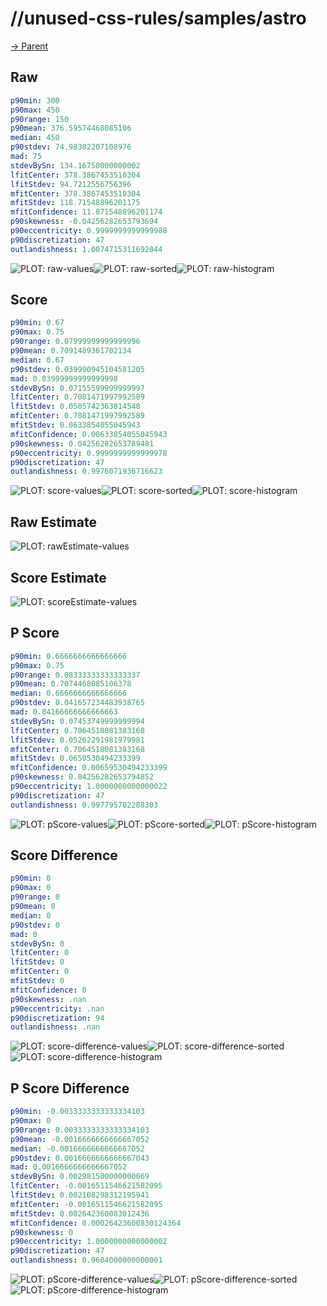
# //unused-css-rules/samples/astro

[→ Parent](../..)


## Raw


```yaml
p90min: 300
p90max: 450
p90range: 150
p90mean: 376.59574468085106
median: 450
p90stdev: 74.98302207108976
mad: 75
stdevBySn: 134.16750000000002
lfitCenter: 378.3867453510304
lfitStdev: 94.7212556756396
mfitCenter: 378.3867453510304
mfitStdev: 118.71548896201175
mfitConfidence: 11.871548896201174
p90skewness: -0.04256282653793694
p90eccentricity: 0.9999999999999988
p90discretization: 47
outlandishness: 1.0074715311692044

```

![PLOT: raw-values](./raw/values.svg)![PLOT: raw-sorted](./raw/sorted.svg)![PLOT: raw-histogram](./raw/histogram.svg)
## Score


```yaml
p90min: 0.67
p90max: 0.75
p90range: 0.07999999999999996
p90mean: 0.7091489361702134
median: 0.67
p90stdev: 0.039990945104581205
mad: 0.03999999999999998
stdevBySn: 0.07155599999999997
lfitCenter: 0.7081471997992589
lfitStdev: 0.0505742363814548
mfitCenter: 0.7081471997992589
mfitStdev: 0.0633854055045943
mfitConfidence: 0.00633854055045943
p90skewness: 0.04256282653789481
p90eccentricity: 0.9999999999999978
p90discretization: 47
outlandishness: 0.9976071936716623

```

![PLOT: score-values](./score/values.svg)![PLOT: score-sorted](./score/sorted.svg)![PLOT: score-histogram](./score/histogram.svg)
## Raw Estimate

![PLOT: rawEstimate-values](./rawEstimate/values.svg)
## Score Estimate

![PLOT: scoreEstimate-values](./scoreEstimate/values.svg)
## P Score


```yaml
p90min: 0.6666666666666666
p90max: 0.75
p90range: 0.08333333333333337
p90mean: 0.7074468085106378
median: 0.6666666666666666
p90stdev: 0.041657234483938765
mad: 0.04166666666666663
stdevBySn: 0.07453749999999994
lfitCenter: 0.7064518081383168
lfitStdev: 0.05262291981979981
mfitCenter: 0.7064518081383168
mfitStdev: 0.0659530494233399
mfitConfidence: 0.00659530494233399
p90skewness: 0.04256282653794852
p90eccentricity: 1.0000000000000022
p90discretization: 47
outlandishness: 0.997795702288303

```

![PLOT: pScore-values](./pScore/values.svg)![PLOT: pScore-sorted](./pScore/sorted.svg)![PLOT: pScore-histogram](./pScore/histogram.svg)
## Score Difference


```yaml
p90min: 0
p90max: 0
p90range: 0
p90mean: 0
median: 0
p90stdev: 0
mad: 0
stdevBySn: 0
lfitCenter: 0
lfitStdev: 0
mfitCenter: 0
mfitStdev: 0
mfitConfidence: 0
p90skewness: .nan
p90eccentricity: .nan
p90discretization: 94
outlandishness: .nan

```

![PLOT: score-difference-values](./score-difference/values.svg)![PLOT: score-difference-sorted](./score-difference/sorted.svg)![PLOT: score-difference-histogram](./score-difference/histogram.svg)
## P Score Difference


```yaml
p90min: -0.0033333333333334103
p90max: 0
p90range: 0.0033333333333334103
p90mean: -0.0016666666666667052
median: -0.0016666666666667052
p90stdev: 0.0016666666666667043
mad: 0.0016666666666667052
stdevBySn: 0.002981500000000069
lfitCenter: -0.0016511546621582095
lfitStdev: 0.002108298312195941
mfitCenter: -0.0016511546621582095
mfitStdev: 0.002642360083012436
mfitConfidence: 0.00026423600830124364
p90skewness: 0
p90eccentricity: 1.0000000000000002
p90discretization: 47
outlandishness: 0.9604000000000001

```

![PLOT: pScore-difference-values](./pScore-difference/values.svg)![PLOT: pScore-difference-sorted](./pScore-difference/sorted.svg)![PLOT: pScore-difference-histogram](./pScore-difference/histogram.svg)